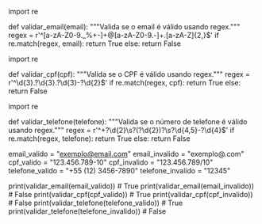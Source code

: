 import re

def validar_email(email):
    """Valida se o email é válido usando regex."""
    regex = r'^[a-zA-Z0-9._%+-]+@[a-zA-Z0-9.-]+\.[a-zA-Z]{2,}$'
    if re.match(regex, email):
        return True
    else:
        return False

import re

def validar_cpf(cpf):
    """Valida se o CPF é válido usando regex."""
    regex = r'^\d{3}\.?\d{3}\.?\d{3}-?\d{2}$'
    if re.match(regex, cpf):
        return True
    else:
        return False


import re

def validar_telefone(telefone):
    """Valida se o número de telefone é válido usando regex."""
    regex = r'^\+?\d{2}\s?\(?\d{2}\)?\s?\d{4,5}-?\d{4}$'
    if re.match(regex, telefone):
        return True
    else:
        return False

email_valido = "exemplo@email.com"
email_invalido = "exemplo@.com"
cpf_valido = "123.456.789-10"
cpf_invalido = "123.456.789/10"
telefone_valido = "+55 (12) 3456-7890"
telefone_invalido = "12345"

print(validar_email(email_valido))          # True
print(validar_email(email_invalido))        # False
print(validar_cpf(cpf_valido))              # True
print(validar_cpf(cpf_invalido))            # False
print(validar_telefone(telefone_valido))    # True
print(validar_telefone(telefone_invalido))  # False
